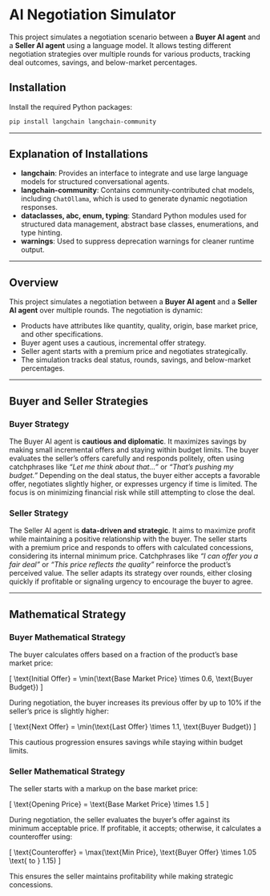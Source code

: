 # AI Negotiation Simulator

This project simulates a negotiation scenario between a **Buyer AI agent** and a **Seller AI agent** using a language model. It allows testing different negotiation strategies over multiple rounds for various products, tracking deal outcomes, savings, and below-market percentages.


## Installation

Install the required Python packages:

```bash
pip install langchain langchain-community
```

--- 

## Explanation of Installations

- **langchain**: Provides an interface to integrate and use large language models for structured conversational agents.  
- **langchain-community**: Contains community-contributed chat models, including `ChatOllama`, which is used to generate dynamic negotiation responses.  
- **dataclasses, abc, enum, typing**: Standard Python modules used for structured data management, abstract base classes, enumerations, and type hinting.  
- **warnings**: Used to suppress deprecation warnings for cleaner runtime output.  

---

## Overview

This project simulates a negotiation between a **Buyer AI agent** and a **Seller AI agent** over multiple rounds. The negotiation is dynamic:

- Products have attributes like quantity, quality, origin, base market price, and other specifications.  
- Buyer agent uses a cautious, incremental offer strategy.  
- Seller agent starts with a premium price and negotiates strategically.  
- The simulation tracks deal status, rounds, savings, and below-market percentages.  

---

## Buyer and Seller Strategies

### Buyer Strategy
The Buyer AI agent is **cautious and diplomatic**. It maximizes savings by making small incremental offers and staying within budget limits. The buyer evaluates the seller’s offers carefully and responds politely, often using catchphrases like *“Let me think about that…”* or *“That’s pushing my budget.”* Depending on the deal status, the buyer either accepts a favorable offer, negotiates slightly higher, or expresses urgency if time is limited. The focus is on minimizing financial risk while still attempting to close the deal.  

### Seller Strategy
The Seller AI agent is **data-driven and strategic**. It aims to maximize profit while maintaining a positive relationship with the buyer. The seller starts with a premium price and responds to offers with calculated concessions, considering its internal minimum price. Catchphrases like *“I can offer you a fair deal”* or *“This price reflects the quality”* reinforce the product’s perceived value. The seller adapts its strategy over rounds, either closing quickly if profitable or signaling urgency to encourage the buyer to agree.  

---

## Mathematical Strategy

### Buyer Mathematical Strategy
The buyer calculates offers based on a fraction of the product’s base market price:

\[
\text{Initial Offer} = \min(\text{Base Market Price} \times 0.6, \text{Buyer Budget})
\]

During negotiation, the buyer increases its previous offer by up to 10% if the seller’s price is slightly higher:

\[
\text{Next Offer} = \min(\text{Last Offer} \times 1.1, \text{Buyer Budget})
\]

This cautious progression ensures savings while staying within budget limits.  

### Seller Mathematical Strategy
The seller starts with a markup on the base market price:

\[
\text{Opening Price} = \text{Base Market Price} \times 1.5
\]

During negotiation, the seller evaluates the buyer’s offer against its minimum acceptable price. If profitable, it accepts; otherwise, it calculates a counteroffer using:

\[
\text{Counteroffer} = \max(\text{Min Price}, \text{Buyer Offer} \times 1.05 \text{ to } 1.15)
\]

This ensures the seller maintains profitability while making strategic concessions.
